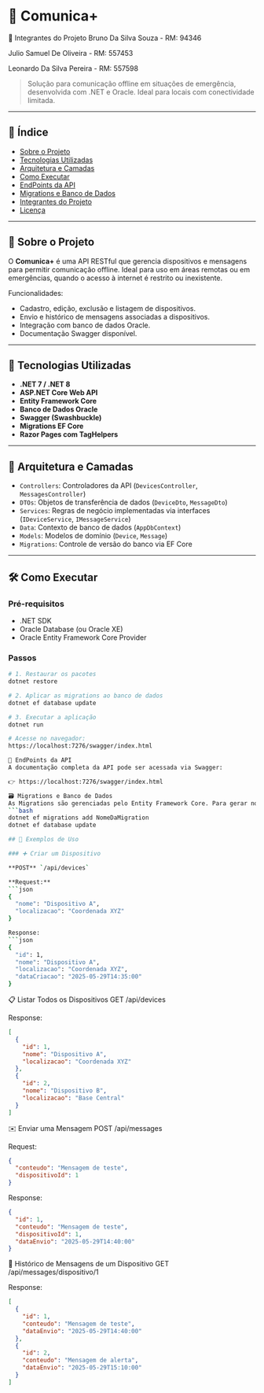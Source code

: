 ﻿# 📡 Comunica+

👥 Integrantes do Projeto
Bruno Da Silva Souza - RM: 94346

Julio Samuel De Oliveira - RM: 557453

Leonardo Da Silva Pereira - RM: 557598

> Solução para comunicação offline em situações de emergência, desenvolvida com .NET e Oracle. Ideal para locais com conectividade limitada.

---

## 📘 Índice

- [Sobre o Projeto](#sobre-o-projeto)
- [Tecnologias Utilizadas](#tecnologias-utilizadas)
- [Arquitetura e Camadas](#arquitetura-e-camadas)
- [Como Executar](#como-executar)
- [EndPoints da API](#endpoints-da-api)
- [Migrations e Banco de Dados](#migrations-e-banco-de-dados)
- [Integrantes do Projeto](#integrantes-do-projeto)
- [Licença](#licença)

---

## 🧩 Sobre o Projeto

O **Comunica+** é uma API RESTful que gerencia dispositivos e mensagens para permitir comunicação offline. Ideal para uso em áreas remotas ou em emergências, quando o acesso à internet é restrito ou inexistente.

Funcionalidades:
- Cadastro, edição, exclusão e listagem de dispositivos.
- Envio e histórico de mensagens associadas a dispositivos.
- Integração com banco de dados Oracle.
- Documentação Swagger disponível.

---

## 🚀 Tecnologias Utilizadas

- **.NET 7 / .NET 8**
- **ASP.NET Core Web API**
- **Entity Framework Core**
- **Banco de Dados Oracle**
- **Swagger (Swashbuckle)**
- **Migrations EF Core**
- **Razor Pages com TagHelpers**

---

## 🧱 Arquitetura e Camadas

- `Controllers`: Controladores da API (`DevicesController`, `MessagesController`)
- `DTOs`: Objetos de transferência de dados (`DeviceDto`, `MessageDto`)
- `Services`: Regras de negócio implementadas via interfaces (`IDeviceService`, `IMessageService`)
- `Data`: Contexto de banco de dados (`AppDbContext`)
- `Models`: Modelos de domínio (`Device`, `Message`)
- `Migrations`: Controle de versão do banco via EF Core

---

## 🛠️ Como Executar

### Pré-requisitos

- .NET SDK
- Oracle Database (ou Oracle XE)
- Oracle Entity Framework Core Provider

### Passos

```bash
# 1. Restaurar os pacotes
dotnet restore

# 2. Aplicar as migrations ao banco de dados
dotnet ef database update

# 3. Executar a aplicação
dotnet run

# Acesse no navegador:
https://localhost:7276/swagger/index.html

🔗 EndPoints da API
A documentação completa da API pode ser acessada via Swagger:

👉 https://localhost:7276/swagger/index.html

🗃️ Migrations e Banco de Dados
As Migrations são gerenciadas pelo Entity Framework Core. Para gerar novas migrations:
```bash
dotnet ef migrations add NomeDaMigration
dotnet ef database update

## 📌 Exemplos de Uso

### ➕ Criar um Dispositivo

**POST** `/api/devices`

**Request:**
```json
{
  "nome": "Dispositivo A",
  "localizacao": "Coordenada XYZ"
}

Response:
```json
{
  "id": 1,
  "nome": "Dispositivo A",
  "localizacao": "Coordenada XYZ",
  "dataCriacao": "2025-05-29T14:35:00"
}
```

📋 Listar Todos os Dispositivos
GET /api/devices

Response:
```json
[
  {
    "id": 1,
    "nome": "Dispositivo A",
    "localizacao": "Coordenada XYZ"
  },
  {
    "id": 2,
    "nome": "Dispositivo B",
    "localizacao": "Base Central"
  }
]
```

✉️ Enviar uma Mensagem
POST /api/messages

Request:
```json
{
  "conteudo": "Mensagem de teste",
  "dispositivoId": 1
}
```

Response:
```json
{
  "id": 1,
  "conteudo": "Mensagem de teste",
  "dispositivoId": 1,
  "dataEnvio": "2025-05-29T14:40:00"
}
```

📜 Histórico de Mensagens de um Dispositivo
GET /api/messages/dispositivo/1

Response:
```json
[
  {
    "id": 1,
    "conteudo": "Mensagem de teste",
    "dataEnvio": "2025-05-29T14:40:00"
  },
  {
    "id": 2,
    "conteudo": "Mensagem de alerta",
    "dataEnvio": "2025-05-29T15:10:00"
  }
]
```
